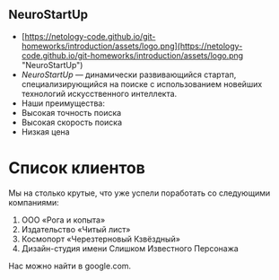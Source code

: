 ##  NeuroStartUp   ##

- [https://netology-code.github.io/git-homeworks/introduction/assets/logo.png](https://netology-code.github.io/git-homeworks/introduction/assets/logo.png "NeuroStartUp")
- *NeuroStartUp* — динамически развивающийся стартап, специализирующийся на поиске с использованием новейших технологий искусственного интеллекта.
- Наши преимущества:
-  Высокая точность поиска
-  Высокая скорость поиска
-  Низкая цена


# Список клиентов #
Мы на столько крутые, что уже успели поработать со следующими компаниями: 

1. ООО «Рога и копыта»
2. Издательство «Читый лист»
3. Космопорт «Черезтерновый Кзвёздный»
4. Дизайн-студия имени Слишком Известного Персонажа

Нас можно найти в google.com.